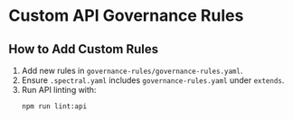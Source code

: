 # Custom API Governance Rules

## How to Add Custom Rules
1. Add new rules in `governance-rules/governance-rules.yaml`.
2. Ensure `.spectral.yaml` includes `governance-rules.yaml` under `extends`.
3. Run API linting with:
   ```bash
   npm run lint:api
